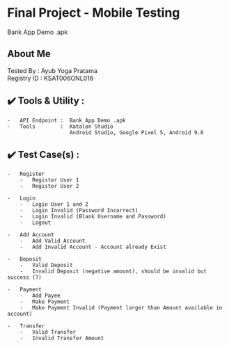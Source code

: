 
# Final Project - Mobile Testing
Bank App Demo .apk	

## About Me 
Tested By		:	Ayub Yoga Pratama
<br>
Registry ID		:	KSAT006ONL016

## :heavy_check_mark: Tools & Utility :
	-	API Endpoint : 	Bank App Demo .apk
	-	Tools		 : 	Katalon Studio
						Android Studio, Google Pixel 5, Android 9.0

## :heavy_check_mark: Test Case(s) :

	-	Register
        -   Register User 1
        -	Register User 2
    
    -   Login
        -   Login User 1 and 2
        -   Login Invalid (Password Incorrect)
        -   Login Invalid (Blank Username and Password)
        -   Logout
    
    -   Add Account
        -	Add Valid Account
        -	Add Invalid Account - Account already Exist

    -   Deposit
    	-	Valid Deposit
    	-	Invalid Deposit (negative amount), should be invalid but success (?)
    	
    -	Payment
    	-	Add Payee
    	-	Make Payment
    	-	Make Payment Invalid (Payment larger than Amount available in account)
    	
    -	Transfer
    	-	Valid Transfer
    	-	Invalid Transfer Amount